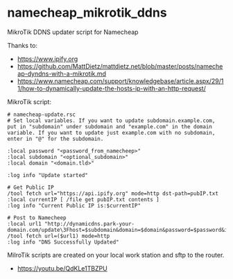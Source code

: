 # namecheap_mikrotik_ddns
MikroTik DDNS updater script for Namecheap

Thanks to:
* https://www.ipify.org
* https://github.com/MattDietz/mattdietz.net/blob/master/posts/namecheap-dyndns-with-a-mikrotik.md
* https://www.namecheap.com/support/knowledgebase/article.aspx/29/11/how-to-dynamically-update-the-hosts-ip-with-an-http-request/

MikroTik script:
```
# namecheap-update.rsc
# Set local variables. If you want to update subdomain.example.com, put in "subdomain" under subdomain and "example.com" in the domain variable. If you want to update just example.com with no subdomain, enter in "@" for the subdomain.

:local password "<password_from_namecheep>"
:local subdomain "<optional_subdomain>"
:local domain "<domain.tld>"

:log info "Update started"

# Get Public IP
/tool fetch url="https://api.ipify.org" mode=http dst-path=pubIP.txt
:local currentIP [ /file get pubIP.txt contents ]
:log info "Current Public IP is:$currentIP"

# Post to Namecheep
:local url1 "http://dynamicdns.park-your-domain.com/update\3Fhost=$subdomain&domain=$domain&password=$password&ip=$currentIP"
/tool fetch url=($url1) mode=http
:log info "DNS Successfully Updated"
```

MilroTik scripts are created on your local work station and sftp to the router. 
* https://youtu.be/QdKLe1TBZPU
